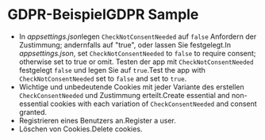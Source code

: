 # <a name="gdpr-sample"></a><span data-ttu-id="5101e-101">GDPR-Beispiel</span><span class="sxs-lookup"><span data-stu-id="5101e-101">GDPR Sample</span></span>

* <span data-ttu-id="5101e-102">In *appsettings.json*legen `CheckNotConsentNeeded` auf `false` Anfordern der Zustimmung; andernfalls auf "true", oder lassen Sie festgelegt.</span><span class="sxs-lookup"><span data-stu-id="5101e-102">In *appsettings.json*, set `CheckNotConsentNeeded` to `false` to require consent; otherwise set to true or omit.</span></span> <span data-ttu-id="5101e-103">Testen der app mit `CheckNotConsentNeeded` festgelegt `false` und legen Sie auf `true`.</span><span class="sxs-lookup"><span data-stu-id="5101e-103">Test the app with `CheckNotConsentNeeded` set to `false` and set to `true`.</span></span>
* <span data-ttu-id="5101e-104">Wichtige und unbedeutende Cookies mit jeder Variante des erstellen `CheckConsentNeeded` und Zustimmung erteilt.</span><span class="sxs-lookup"><span data-stu-id="5101e-104">Create essential and non-essential cookies with each variation of `CheckConsentNeeded` and consent granted.</span></span>
* <span data-ttu-id="5101e-105">Registrieren eines Benutzers an.</span><span class="sxs-lookup"><span data-stu-id="5101e-105">Register a user.</span></span>
* <span data-ttu-id="5101e-106">Löschen von Cookies.</span><span class="sxs-lookup"><span data-stu-id="5101e-106">Delete cookies.</span></span>
